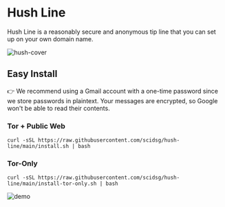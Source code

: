 # Hush Line
Hush Line is a reasonably secure and anonymous tip line that you can set up on your own domain name.

![hush-cover](https://user-images.githubusercontent.com/28545431/230943971-30bb6fbc-075a-41ef-a975-005f9b3d4e3d.png)

## Easy Install
👉 We recommend using a Gmail account with a one-time password since we store passwords in plaintext.
Your messages are encrypted, so Google won't be able to read their contents.

### Tor + Public Web
```
curl -sSL https://raw.githubusercontent.com/scidsg/hush-line/main/install.sh | bash
```

### Tor-Only
```
curl -sSL https://raw.githubusercontent.com/scidsg/hush-line/main/install-tor-only.sh | bash
```

![demo](https://user-images.githubusercontent.com/28545431/228354332-010d5124-286a-44fe-9b65-1bdaf3165ad1.gif)

